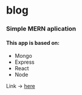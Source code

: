 
# blog
### Simple MERN  aplication

#### This app is based on:

* Mongo
* Express
* React
* Node

Link -> [here]


[here]: https://cs-mern-app.herokuapp.com/